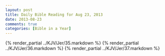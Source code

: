 ```yaml
---
layout: post
title: Daily Bible Reading for Aug 23, 2013
date: 2013-08-23
comments: true
categories: [Bible in a Year]
---
```

{% render_partial ../KJV/Jer/35.markdown %}
{% render_partial ../KJV/Jer/36.markdown %}
{% render_partial ../KJV/Jer/37.markdown %}
